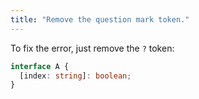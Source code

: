 ```yaml
---
title: "Remove the question mark token."
---
```


To fix the error, just remove the `?` token:

```ts
interface A {
  [index: string]: boolean;
}
```
